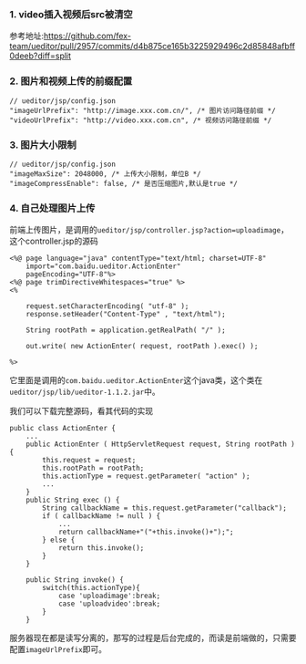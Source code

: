 ### 1. video插入视频后src被清空
参考地址:https://github.com/fex-team/ueditor/pull/2957/commits/d4b875ce165b3225929496c2d85848afbff0deeb?diff=split
### 2. 图片和视频上传的前缀配置
```
// ueditor/jsp/config.json
"imageUrlPrefix": "http://image.xxx.com.cn/", /* 图片访问路径前缀 */
"videoUrlPrefix": "http://video.xxx.com.cn", /* 视频访问路径前缀 */
```
### 3. 图片大小限制
```
// ueditor/jsp/config.json
"imageMaxSize": 2048000, /* 上传大小限制，单位B */
"imageCompressEnable": false, /* 是否压缩图片,默认是true */
```
### 4. 自己处理图片上传
前端上传图片，是调用的`ueditor/jsp/controller.jsp?action=uploadimage`，这个controller.jsp的源码
```
<%@ page language="java" contentType="text/html; charset=UTF-8"
	import="com.baidu.ueditor.ActionEnter"
    pageEncoding="UTF-8"%>
<%@ page trimDirectiveWhitespaces="true" %>
<%

    request.setCharacterEncoding( "utf-8" );
	response.setHeader("Content-Type" , "text/html");
	
	String rootPath = application.getRealPath( "/" );
	
	out.write( new ActionEnter( request, rootPath ).exec() );
	
%>
```
它里面是调用的`com.baidu.ueditor.ActionEnter`这个java类，这个类在`ueditor/jsp/lib/ueditor-1.1.2.jar`中。

我们可以下载完整源码，看其代码的实现
```
public class ActionEnter {
	...
	public ActionEnter ( HttpServletRequest request, String rootPath ) {
		this.request = request;
		this.rootPath = rootPath;
        this.actionType = request.getParameter( "action" );
		...
	}
    public String exec () {
		String callbackName = this.request.getParameter("callback");
		if ( callbackName != null ) {
            ...
			return callbackName+"("+this.invoke()+");";
		} else {
			return this.invoke();
		}
	}
	
	public String invoke() {
        switch(this.actionType){
            case 'uploadimage':break;
            case 'uploadvideo':break;
        }
    }	
```
服务器现在都是读写分离的，那写的过程是后台完成的，而读是前端做的，只需要配置`imageUrlPrefix`即可。
